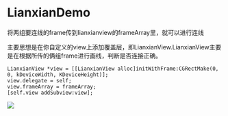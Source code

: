# LianxianDemo
将两组要连线的frame传到lianxianview的frameArray里，就可以进行连线

主要思想是在你自定义的view上添加覆盖层，即LianxianView.LianxianView主要是在根据所传的俩组frame进行画线，判断是否连接正确。
```
LianxianView *view = [[LianxianView alloc]initWithFrame:CGRectMake(0, 0, kDeviceWidth, KDeviceHeight)];
view.delegate = self;
view.frameArray = frameArray;
[self.view addSubview:view];

```

![](http://upload-images.jianshu.io/upload_images/2262498-737e28217cc3ff5b.gif?imageMogr2/auto-orient/strip)